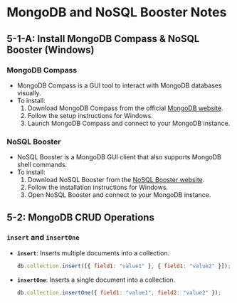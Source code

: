 
# MongoDB and NoSQL Booster Notes

## 5-1-A: Install MongoDB Compass & NoSQL Booster (Windows)

### MongoDB Compass
- MongoDB Compass is a GUI tool to interact with MongoDB databases visually.
- To install:
  1. Download MongoDB Compass from the official [MongoDB website](https://www.mongodb.com/try/download/compass).
  2. Follow the setup instructions for Windows.
  3. Launch MongoDB Compass and connect to your MongoDB instance.

### NoSQL Booster
- NoSQL Booster is a MongoDB GUI client that also supports MongoDB shell commands.
- To install:
  1. Download NoSQL Booster from the [NoSQL Booster website](https://nosqlbooster.com/downloads).
  2. Follow the installation instructions for Windows.
  3. Open NoSQL Booster and connect to your MongoDB instance.


## 5-2: MongoDB CRUD Operations

### `insert` and `insertOne`
- **`insert`**: Inserts multiple documents into a collection.
  ```javascript
  db.collection.insert([{ field1: "value1" }, { field1: "value2" }]);
  ```
- **`insertOne`**: Inserts a single document into a collection.
  ```javascript
  db.collection.insertOne({ field1: "value1", field2: "value2" });
  ```

 